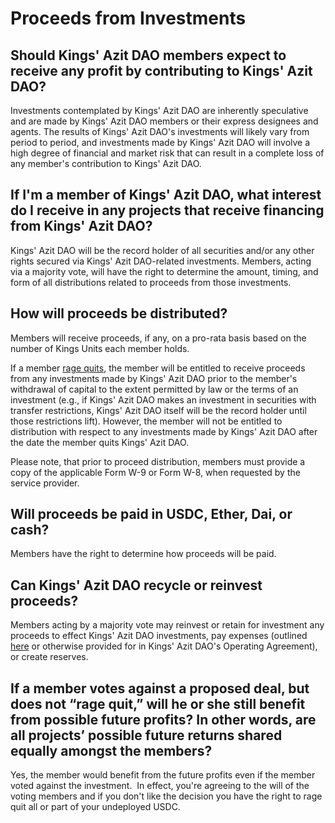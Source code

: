 # Proceeds from Investments

## Should Kings' Azit DAO members expect to receive any profit by contributing to Kings' Azit DAO?

Investments contemplated by Kings' Azit DAO are inherently speculative and are made by Kings' Azit DAO members or their express designees and agents. The results of Kings' Azit DAO's investments will likely vary from period to period, and investments made by Kings' Azit DAO will involve a high degree of financial and market risk that can result in a complete loss of any member's contribution to Kings' Azit DAO.

## If I'm a member of Kings' Azit DAO, what interest do I receive in any projects that receive financing from Kings' Azit DAO?

Kings' Azit DAO will be the record holder of all securities and/or any other rights secured via Kings' Azit DAO-related investments. Members, acting via a majority vote, will have the right to determine the amount, timing, and form of all distributions related to proceeds from those investments.

## How will proceeds be distributed?

Members will receive proceeds, if any, on a pro-rata basis based on the number of Kings Units each member holds.

If a member [rage quits](/RageQuitting), the member will be entitled to receive proceeds from any investments made by Kings' Azit DAO prior to the member's withdrawal of capital to the extent permitted by law or the terms of an investment (e.g., if Kings' Azit DAO makes an investment in securities with transfer restrictions, Kings' Azit DAO itself will be the record holder until those restrictions lift). However, the member will not be entitled to distribution with respect to any investments made by Kings' Azit DAO after the date the member quits Kings' Azit DAO.

Please note, that prior to proceed distribution, members must provide a copy of the applicable Form W-9 or Form W-8, when requested by the service provider.

## Will proceeds be paid in USDC, Ether, Dai, or cash?

Members have the right to determine how proceeds will be paid.

## Can Kings' Azit DAO recycle or reinvest proceeds?

Members acting by a majority vote may reinvest or retain for investment any proceeds to effect Kings' Azit DAO investments, pay expenses (outlined [here](/FeesExpensesCarry) or otherwise provided for in Kings' Azit DAO's Operating Agreement), or create reserves.

## If a member votes against a proposed deal, but does not “rage quit,” will he or she still benefit from possible future profits? In other words, are all projects’ possible future returns shared equally amongst the members?

Yes, the member would benefit from the future profits even if the member voted against the investment.  In effect, you're agreeing to the will of the voting members and if you don't like the decision you have the right to rage quit all or part of your undeployed USDC.
